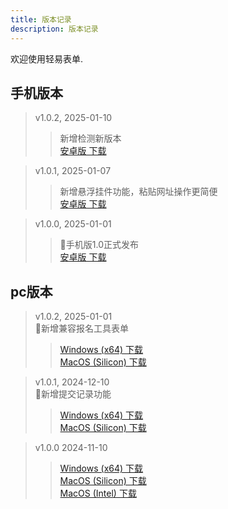 ```yaml
---
title: 版本记录
description: 版本记录
---
```


欢迎使用轻易表单.

## 手机版本
> v1.0.2, 2025-01-10</br>
> > 新增检测新版本</br>
>><a href="/download/qingyi-1.0.2.apk" download>安卓版 下载</a></br>


> v1.0.1, 2025-01-07</br>
> > 新增悬浮挂件功能，粘贴网址操作更简便</br>
>><a href="/download/qingyi-1.0.1.apk" download>安卓版 下载</a></br>


> v1.0.0, 2025-01-01</br>
> > 🎉手机版1.0正式发布</br>
>><a href="/download/qingyi-1.0.0.apk" download>安卓版 下载</a></br>


## pc版本

> v1.0.2, 2025-01-01</br>
> 📣新增兼容报名工具表单</br>
>><a href="/download/qingyi-1.0.2.exe" download>Windows (x64) 下载</a></br>
>><a href="/download/qingyi-1.0.2.dmg" download>MacOS (Silicon) 下载</a></br>

> v1.0.1, 2024-12-10</br>
> 📣新增提交记录功能</br>
>><a href="/download/qingyi-1.0.1.exe" download>Windows (x64) 下载</a></br>
>><a href="/download/qingyi-1.0.1.dmg" download>MacOS (Silicon) 下载</a></br>


> v1.0.0 2024-11-10</br>
>><a href="/download/qingyi-1.0.0.exe" download>Windows (x64) 下载</a></br>
>><a href="/download/qingyi-1.0.0.dmg" download>MacOS (Silicon) 下载</a></br>
>><a href="/download/qingyi-1.0.0-intel.dmg" download>MacOS (Intel) 下载</a>
